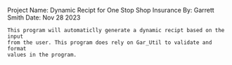 Project Name: Dynamic Recipt for One Stop Shop Insurance
By: Garrett Smith
Date: Nov 28 2023

    This program will automaticlly generate a dynamic recipt based on the input
    from the user. This program does rely on Gar_Util to validate and format
    values in the program.

